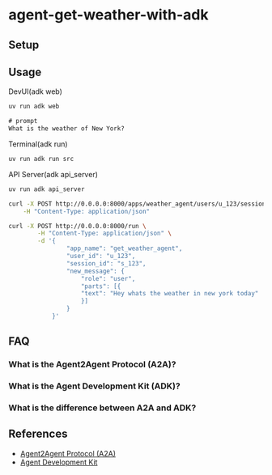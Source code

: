 # agent-get-weather-with-adk

## Setup


## Usage

DevUI(adk web)

```bash
uv run adk web
```

```txt
# prompt
What is the weather of New York?
```

Terminal(adk run)

```bash
uv run adk run src
```

API Server(adk api_server)

```bash
uv run adk api_server
```

```bash
curl -X POST http://0.0.0.0:8000/apps/weather_agent/users/u_123/sessions/s_123 \
    -H "Content-Type: application/json"
```

```bash
curl -X POST http://0.0.0.0:8000/run \
        -H "Content-Type: application/json" \
        -d '{
                "app_name": "get_weather_agent",
                "user_id": "u_123",
                "session_id": "s_123",
                "new_message": {
                    "role": "user",
                    "parts": [{
                    "text": "Hey whats the weather in new york today"
                    }]
                }
            }'
```

## FAQ

### What is the Agent2Agent Protocol (A2A)?

### What is the Agent Development Kit (ADK)?

### What is the difference between A2A and ADK?

## References
- [Agent2Agent Protocol (A2A)](https://google.github.io/A2A/)
- [Agent Development Kit](https://google.github.io/adk-docs/)
